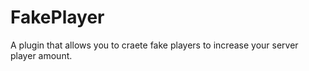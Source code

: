 # FakePlayer
A plugin that allows you to craete fake players to increase your server player amount.

